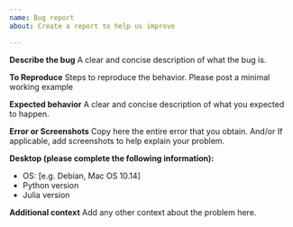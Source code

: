 ```yaml
---
name: Bug report
about: Create a report to help us improve

---
```


**Describe the bug**
A clear and concise description of what the bug is.

**To Reproduce**
Steps to reproduce the behavior. Please post a minimal working example

**Expected behavior**
A clear and concise description of what you expected to happen.

**Error or Screenshots**
Copy here the entire error that you obtain. And/or If applicable, add screenshots to help explain your problem.

**Desktop (please complete the following information):**
 - OS: [e.g. Debian, Mac OS 10.14]
 - Python version
 - Julia version

**Additional context**
Add any other context about the problem here.
